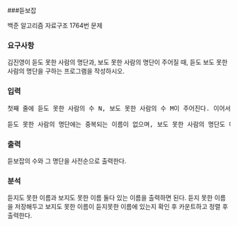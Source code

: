###듣보잡
<p>
백준 알고리즘 자료구조 1764번 문제
</p>

### 요구사항
김진영이 듣도 못한 사람의 명단과, 보도 못한 사람의 명단이 주어질 때, 듣도 보도 못한 사람의 명단을 구하는 프로그램을 작성하시오.

### 입력
<pre>
첫째 줄에 듣도 못한 사람의 수 N, 보도 못한 사람의 수 M이 주어진다. 이어서 둘째 줄부터 N개의 줄에 걸쳐 듣도 못한 사람의 이름과, N+2째 줄부터 보도 못한 사람의 이름이 순서대로 주어진다. 이름은 띄어쓰기 없이 알파벳 소문자로만 이루어지며, 그 길이는 20 이하이다. N, M은 500,000 이하의 자연수이다.

듣도 못한 사람의 명단에는 중복되는 이름이 없으며, 보도 못한 사람의 명단도 마찬가지이다.
</pre>
### 출력
듣보잡의 수와 그 명단을 사전순으로 출력한다.

### 분석
듣지도 못한 이름과 보지도 못한 이름 둘다 있는 이름을 출력하면 된다.
듣지 못한 이름을 저장해두고 
보지도 못한 이름이 듣지못한 이름에 있는지 확인 후 카운트하고 정렬 후 출력한다.